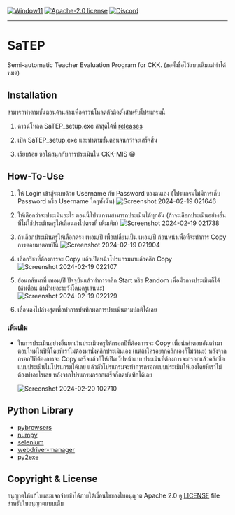 [![Window11](https://img.shields.io/badge/Windows-blue?style=flat&logo=windows11)]()
[![Apache-2.0 license](https://img.shields.io/badge/license-Apache%202.0-%23D22128?style=flat&logo=apache
)](https://github.com/Logical05/SaTEP/blob/master/LICENSE)
[![Discord](https://img.shields.io/badge/Discord-Join-blue?logo=discord&logoColor=white)](https://discord.gg/Gtn9DN5UF5)

----
# SaTEP 

Semi-automatic Teacher Evaluation Program for CKK. (ขอตั้งชื่อไว้แบบเดิมแต่ทำได้หมด)

## Installation

สามารถทําตามขั้นตอนด้านล่างเพื่อดาวน์โหลดตัวติดตั้งสําหรับโปรแกรมนี้

1. ดาวน์โหลด SaTEP_setup.exe ล่าสุดได้ที่ [releases](https://github.com/Logical05/SaTEP/releases)

2. เปิด SaTEP_setup.exe และทําตามขั้นตอนจนกว่าจะเสร็จสิ้น

3. เรียบร้อย ขอให้สนุกกับการประเมินใน CKK-MIS 😁️

## How-To-Use

1. ให้ Login เข้าสู่ระบบด้วย Username กับ Password ของตนเอง (โปรแกรมไม่มีการเก็บ Password หรือ Username ใดๆทั้งนั้น)
![Screenshot 2024-02-19 021646](https://github.com/Logical05/SaTEP/assets/85784528/fef79720-8694-44e6-996e-a166faf5942d)

2. ให้เลือกว่าจะประเมินอะไร ตอนนี้โปรแกรมสามารถประเมินได้ทุกอัน (ถ้าจะเลือกประเมินอย่างอื่นที่ไม่ใช่ประเมินครูให้เลื่อนลงไปตรงที่ เพิ่มเติม)
![Screenshot 2024-02-19 021738](https://github.com/Logical05/SaTEP/assets/85784528/791cc196-0b09-46d5-8fe9-ea4a6e9dfe82)

3. ถ้าเลือกประเมินครูให้เลือกตรง เทอม/ปี เพื่อเปลี่ยนเป็น เทอม/ปี ก่อนหน้าเพื่อที่จะทำการ Copy การตอบมาตอบปีนี้
![Screenshot 2024-02-19 021904](https://github.com/Logical05/SaTEP/assets/85784528/840ec861-49a7-4f5d-88b0-5214fe34b44e)


5. เลือกวิชาที่ต้องการจะ Copy แล้วเปิดหน้าโปรแกรมมาแล้วคลิก Copy
![Screenshot 2024-02-19 022107](https://github.com/Logical05/SaTEP/assets/85784528/e4e0db1b-2040-40a5-a377-dd4751c8fe3b)

6. ย้อนกลับมาที่ เทอม/ปี ปัจจุบันแล้วทำการคลิก Start หริอ Random เพื่อมั่วการประเมินก็ได้ (คำเตือน ถ้ามั่วเยอะระวังโดนครูเล่นนะ)  
![Screenshot 2024-02-19 022129](https://github.com/Logical05/SaTEP/assets/85784528/319e39e3-2adf-4477-a1c5-4b5403769e51)

7. เลื่อนลงไปล่างสุดเพื่อทำการบันทึกผลการประเมินตามปกติได้เลย

### เพิ่มเติม

- ในการประเมินอย่างอื่นยกเว้นประเมินครูให้กรอกปีที่ต้องการจะ Copy เพื่อนำคำตอบอันเก่ามาตอบใหม่ในปีนี้โดยที่เราไม่ต้องมานั่งคลิกประเมินเอง (แต่ถ้าใครอยากคลิกเองก็ไม่ว่านะ) หลังจากกรอกปีที่ต้องการจะ Copy เสร็จแล้วก็ให้เปิดเว็ปหน้าแบบประเมินที่ต้องการจะกรอกแล้วคลิกชื่อแบบประเมินในโปรแกรมได้เลย แล้วตัวโปรแกรมจะทำการกรอกแบบประเมินให้เองโดยที่เราไม่ต้องทำอะไรเลย หลังจากโปรแกรมกรอกเสร็จก็กดบันทึกได้เลย

  ![Screenshot 2024-02-20 102710](https://github.com/Logical05/SaTEP/assets/85784528/3999d3cb-bc1e-4f1e-bacb-34827e18e310)

## Python Library

- [pybrowsers](https://pypi.org/project/pybrowsers/)
- [numpy](https://pypi.org/project/numpy/)
- [selenium](https://pypi.org/project/selenium/)
- [webdriver-manager](https://pypi.org/project/webdriver-manager/)
- [py2exe](https://pypi.org/project/py2exe/)

## Copyright & License

อนุญาตให้แก้ไขและแจกจ่ายซ้ําได้ภายใต้เงื่อนไขของใบอนุญาต Apache 2.0
ดู [LICENSE](https://github.com/Logical05/SaTEP/blob/master/LICENSE) file สําหรับใบอนุญาตแบบเต็ม
